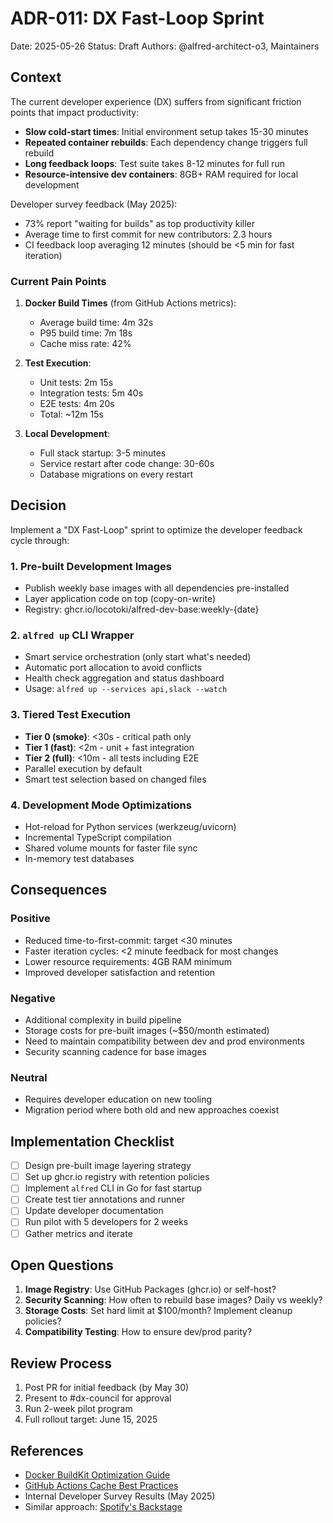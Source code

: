 # ADR-011: DX Fast-Loop Sprint

Date: 2025-05-26
Status: Draft
Authors: @alfred-architect-o3, Maintainers

## Context

The current developer experience (DX) suffers from significant friction points that impact productivity:

- **Slow cold-start times**: Initial environment setup takes 15-30 minutes
- **Repeated container rebuilds**: Each dependency change triggers full rebuild
- **Long feedback loops**: Test suite takes 8-12 minutes for full run
- **Resource-intensive dev containers**: 8GB+ RAM required for local development

Developer survey feedback (May 2025):
- 73% report "waiting for builds" as top productivity killer
- Average time to first commit for new contributors: 2.3 hours
- CI feedback loop averaging 12 minutes (should be <5 min for fast iteration)

### Current Pain Points

1. **Docker Build Times** (from GitHub Actions metrics):
   - Average build time: 4m 32s
   - P95 build time: 7m 18s
   - Cache miss rate: 42%

2. **Test Execution**:
   - Unit tests: 2m 15s
   - Integration tests: 5m 40s
   - E2E tests: 4m 20s
   - Total: ~12m 15s

3. **Local Development**:
   - Full stack startup: 3-5 minutes
   - Service restart after code change: 30-60s
   - Database migrations on every restart

## Decision

Implement a "DX Fast-Loop" sprint to optimize the developer feedback cycle through:

### 1. Pre-built Development Images
- Publish weekly base images with all dependencies pre-installed
- Layer application code on top (copy-on-write)
- Registry: ghcr.io/locotoki/alfred-dev-base:weekly-{date}

### 2. `alfred up` CLI Wrapper
- Smart service orchestration (only start what's needed)
- Automatic port allocation to avoid conflicts
- Health check aggregation and status dashboard
- Usage: `alfred up --services api,slack --watch`

### 3. Tiered Test Execution
- **Tier 0 (smoke)**: <30s - critical path only
- **Tier 1 (fast)**: <2m - unit + fast integration
- **Tier 2 (full)**: <10m - all tests including E2E
- Parallel execution by default
- Smart test selection based on changed files

### 4. Development Mode Optimizations
- Hot-reload for Python services (werkzeug/uvicorn)
- Incremental TypeScript compilation
- Shared volume mounts for faster file sync
- In-memory test databases

## Consequences

### Positive
- Reduced time-to-first-commit: target <30 minutes
- Faster iteration cycles: <2 minute feedback for most changes
- Lower resource requirements: 4GB RAM minimum
- Improved developer satisfaction and retention

### Negative
- Additional complexity in build pipeline
- Storage costs for pre-built images (~$50/month estimated)
- Need to maintain compatibility between dev and prod environments
- Security scanning cadence for base images

### Neutral
- Requires developer education on new tooling
- Migration period where both old and new approaches coexist

## Implementation Checklist

- [ ] Design pre-built image layering strategy
- [ ] Set up ghcr.io registry with retention policies
- [ ] Implement `alfred` CLI in Go for fast startup
- [ ] Create test tier annotations and runner
- [ ] Update developer documentation
- [ ] Run pilot with 5 developers for 2 weeks
- [ ] Gather metrics and iterate

## Open Questions

1. **Image Registry**: Use GitHub Packages (ghcr.io) or self-host?
2. **Security Scanning**: How often to rebuild base images? Daily vs weekly?
3. **Storage Costs**: Set hard limit at $100/month? Implement cleanup policies?
4. **Compatibility Testing**: How to ensure dev/prod parity?

## Review Process

1. Post PR for initial feedback (by May 30)
2. Present to #dx-council for approval
3. Run 2-week pilot program
4. Full rollout target: June 15, 2025

## References

- [Docker BuildKit Optimization Guide](https://docs.docker.com/build/buildkit/)
- [GitHub Actions Cache Best Practices](https://docs.github.com/en/actions/using-workflows/caching-dependencies)
- Internal Developer Survey Results (May 2025)
- Similar approach: [Spotify's Backstage](https://backstage.io/docs/local-dev/)
